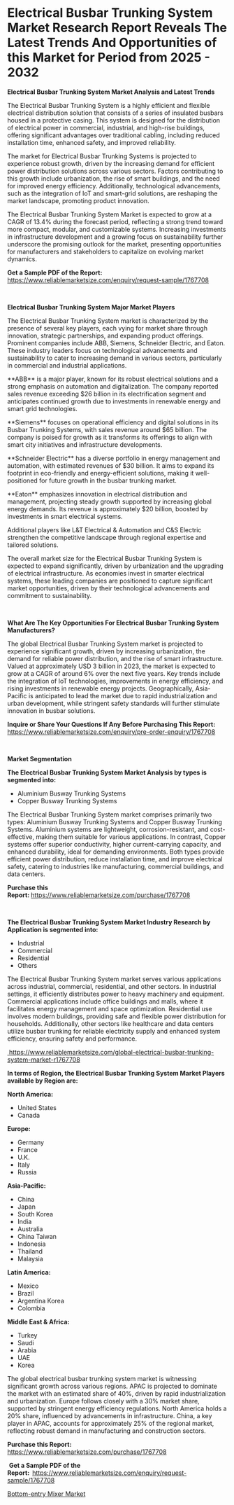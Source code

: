 <p><h1>Electrical Busbar Trunking System Market Research Report Reveals The Latest Trends And Opportunities of this Market for Period from 2025 - 2032</h1></p><p><strong>Electrical Busbar Trunking System Market Analysis and Latest Trends</strong></p>
<p><p>The Electrical Busbar Trunking System is a highly efficient and flexible electrical distribution solution that consists of a series of insulated busbars housed in a protective casing. This system is designed for the distribution of electrical power in commercial, industrial, and high-rise buildings, offering significant advantages over traditional cabling, including reduced installation time, enhanced safety, and improved reliability.</p><p>The market for Electrical Busbar Trunking Systems is projected to experience robust growth, driven by the increasing demand for efficient power distribution solutions across various sectors. Factors contributing to this growth include urbanization, the rise of smart buildings, and the need for improved energy efficiency. Additionally, technological advancements, such as the integration of IoT and smart-grid solutions, are reshaping the market landscape, promoting product innovation.</p><p>The Electrical Busbar Trunking System Market is expected to grow at a CAGR of 13.4% during the forecast period, reflecting a strong trend toward more compact, modular, and customizable systems. Increasing investments in infrastructure development and a growing focus on sustainability further underscore the promising outlook for the market, presenting opportunities for manufacturers and stakeholders to capitalize on evolving market dynamics.</p></p>
<p><strong>Get a Sample PDF of the Report:&nbsp;</strong> <a href="https://www.reliablemarketsize.com/enquiry/request-sample/1767708?utm_campaign=2804&utm_medium=2&utm_source=Github&utm_content=ia&utm_term=11042025&utm_id=electrical-busbar-trunking-system">https://www.reliablemarketsize.com/enquiry/request-sample/1767708</a></p>
<p>&nbsp;</p>
<p><strong>Electrical Busbar Trunking System Major Market Players</strong></p>
<p><p>The Electrical Busbar Trunking System market is characterized by the presence of several key players, each vying for market share through innovation, strategic partnerships, and expanding product offerings. Prominent companies include ABB, Siemens, Schneider Electric, and Eaton. These industry leaders focus on technological advancements and sustainability to cater to increasing demand in various sectors, particularly in commercial and industrial applications.</p><p>**ABB** is a major player, known for its robust electrical solutions and a strong emphasis on automation and digitalization. The company reported sales revenue exceeding $26 billion in its electrification segment and anticipates continued growth due to investments in renewable energy and smart grid technologies.</p><p>**Siemens** focuses on operational efficiency and digital solutions in its Busbar Trunking Systems, with sales revenue around $65 billion. The company is poised for growth as it transforms its offerings to align with smart city initiatives and infrastructure developments.</p><p>**Schneider Electric** has a diverse portfolio in energy management and automation, with estimated revenues of $30 billion. It aims to expand its footprint in eco-friendly and energy-efficient solutions, making it well-positioned for future growth in the busbar trunking market.</p><p>**Eaton** emphasizes innovation in electrical distribution and management, projecting steady growth supported by increasing global energy demands. Its revenue is approximately $20 billion, boosted by investments in smart electrical systems.</p><p>Additional players like L&T Electrical & Automation and C&S Electric strengthen the competitive landscape through regional expertise and tailored solutions.</p><p>The overall market size for the Electrical Busbar Trunking System is expected to expand significantly, driven by urbanization and the upgrading of electrical infrastructure. As economies invest in smarter electrical systems, these leading companies are positioned to capture significant market opportunities, driven by their technological advancements and commitment to sustainability.</p></p>
<p>&nbsp;</p>
<p><strong>What Are The Key Opportunities For Electrical Busbar Trunking System Manufacturers?</strong></p>
<p><p>The global Electrical Busbar Trunking System market is projected to experience significant growth, driven by increasing urbanization, the demand for reliable power distribution, and the rise of smart infrastructure. Valued at approximately USD 3 billion in 2023, the market is expected to grow at a CAGR of around 6% over the next five years. Key trends include the integration of IoT technologies, improvements in energy efficiency, and rising investments in renewable energy projects. Geographically, Asia-Pacific is anticipated to lead the market due to rapid industrialization and urban development, while stringent safety standards will further stimulate innovation in busbar solutions.</p></p>
<p><strong>Inquire or Share Your Questions If Any Before Purchasing This Report:</strong> <a href="https://www.reliablemarketsize.com/enquiry/pre-order-enquiry/1767708?utm_campaign=2804&utm_medium=2&utm_source=Github&utm_content=ia&utm_term=11042025&utm_id=electrical-busbar-trunking-system">https://www.reliablemarketsize.com/enquiry/pre-order-enquiry/1767708</a></p>
<p>&nbsp;</p>
<p><strong>Market Segmentation</strong></p>
<p><strong>The Electrical Busbar Trunking System Market Analysis by types is segmented into:</strong></p>
<p><ul><li>Aluminium Busway Trunking Systems</li><li>Copper Busway Trunking Systems</li></ul></p>
<p><p>The Electrical Busbar Trunking System market comprises primarily two types: Aluminium Busway Trunking Systems and Copper Busway Trunking Systems. Aluminium systems are lightweight, corrosion-resistant, and cost-effective, making them suitable for various applications. In contrast, Copper systems offer superior conductivity, higher current-carrying capacity, and enhanced durability, ideal for demanding environments. Both types provide efficient power distribution, reduce installation time, and improve electrical safety, catering to industries like manufacturing, commercial buildings, and data centers.</p></p>
<p><strong>Purchase this Report:&nbsp;</strong><a href="https://www.reliablemarketsize.com/purchase/1767708?utm_campaign=2804&utm_medium=2&utm_source=Github&utm_content=ia&utm_term=11042025&utm_id=electrical-busbar-trunking-system">https://www.reliablemarketsize.com/purchase/1767708</a></p>
<p>&nbsp;</p>
<p><strong>The Electrical Busbar Trunking System Market Industry Research by Application is segmented into:</strong></p>
<p><ul><li>Industrial</li><li>Commercial</li><li>Residential</li><li>Others</li></ul></p>
<p><p>The Electrical Busbar Trunking System market serves various applications across industrial, commercial, residential, and other sectors. In industrial settings, it efficiently distributes power to heavy machinery and equipment. Commercial applications include office buildings and malls, where it facilitates energy management and space optimization. Residential use involves modern buildings, providing safe and flexible power distribution for households. Additionally, other sectors like healthcare and data centers utilize busbar trunking for reliable electricity supply and enhanced system efficiency, ensuring safety and performance.</p></p>
<p><a href="https://www.reliablemarketsize.com/global-electrical-busbar-trunking-system-market-r1767708?utm_campaign=2804&utm_medium=2&utm_source=Github&utm_content=ia&utm_term=11042025&utm_id=electrical-busbar-trunking-system">&nbsp;https://www.reliablemarketsize.com/global-electrical-busbar-trunking-system-market-r1767708</a></p>
<p><strong>In terms of Region, the Electrical Busbar Trunking System Market Players available by Region are:</strong></p>
<p>
    <p> <strong> North America: </strong>
        <ul>
            <li>United States</li>
            <li>Canada</li>
        </ul>
        </p> 
    <p> <strong> Europe: </strong>
        <ul>
            <li>Germany</li>
            <li>France</li>
            <li>U.K.</li>
            <li>Italy</li>
            <li>Russia</li>
        </ul>
        </p> 
    <p> <strong> Asia-Pacific: </strong>
        <ul>
            <li>China</li>
            <li>Japan</li>
            <li>South Korea</li>
            <li>India</li>
            <li>Australia</li>
            <li>China Taiwan</li>
            <li>Indonesia</li>
            <li>Thailand</li>
            <li>Malaysia</li>
        </ul>
        </p> 
    <p> <strong> Latin America: </strong>
        <ul>
            <li>Mexico</li>
            <li>Brazil</li>
            <li>Argentina Korea</li>
            <li>Colombia</li>
        </ul>
        </p> 
    <p> <strong> Middle East & Africa: </strong>
        <ul>
            <li>Turkey</li>
            <li>Saudi</li>
            <li>Arabia</li>
            <li>UAE</li>
            <li>Korea</li>
        </ul>
    </p>
    </p>
<p><p>The global electrical busbar trunking system market is witnessing significant growth across various regions. APAC is projected to dominate the market with an estimated share of 40%, driven by rapid industrialization and urbanization. Europe follows closely with a 30% market share, supported by stringent energy efficiency regulations. North America holds a 20% share, influenced by advancements in infrastructure. China, a key player in APAC, accounts for approximately 25% of the regional market, reflecting robust demand in manufacturing and construction sectors.</p></p>
<p><strong>Purchase this Report: </strong><a href="https://www.reliablemarketsize.com/purchase/1767708?utm_campaign=2804&utm_medium=2&utm_source=Github&utm_content=ia&utm_term=11042025&utm_id=electrical-busbar-trunking-system">https://www.reliablemarketsize.com/purchase/1767708</a></p>
<p>&nbsp;<strong>Get a Sample PDF of the Report:&nbsp;&nbsp;</strong><a href="https://www.reliablemarketsize.com/enquiry/request-sample/1767708?utm_campaign=2804&utm_medium=2&utm_source=Github&utm_content=ia&utm_term=11042025&utm_id=electrical-busbar-trunking-system">https://www.reliablemarketsize.com/enquiry/request-sample/1767708</a></p>
<p><strong></strong></p>
<p><p><a href="https://github.com/azorrotutus/Market-Research-Report-List-1/blob/main/bottom-entry-mixer-market.md?utm_campaign=2804&utm_medium=2&utm_source=Github&utm_content=ia&utm_term=11042025&utm_id=electrical-busbar-trunking-system">Bottom-entry Mixer Market</a></p></p>